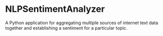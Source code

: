 # NLPSentimentAnalyzer
A Python application for aggregating multiple sources of internet text data together and establishing a sentiment for a particular topic.
